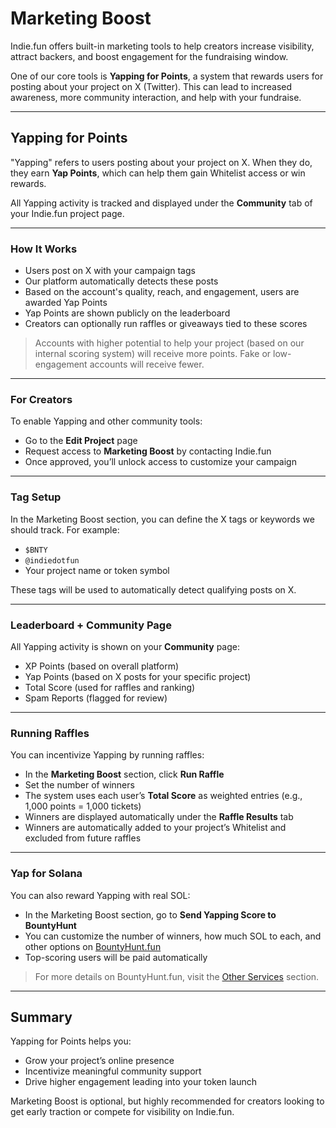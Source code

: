 # Marketing Boost

Indie.fun offers built-in marketing tools to help creators increase visibility, attract backers, and boost engagement for the fundraising window.

One of our core tools is **Yapping for Points**, a system that rewards users for posting about your project on X (Twitter). This can lead to increased awareness, more community interaction, and help with your fundraise.

---

## Yapping for Points

"Yapping" refers to users posting about your project on X. When they do, they earn **Yap Points**, which can help them gain Whitelist access or win rewards.

All Yapping activity is tracked and displayed under the **Community** tab of your Indie.fun project page.

---

### How It Works

- Users post on X with your campaign tags
- Our platform automatically detects these posts
- Based on the account's quality, reach, and engagement, users are awarded Yap Points
- Yap Points are shown publicly on the leaderboard
- Creators can optionally run raffles or giveaways tied to these scores

> Accounts with higher potential to help your project (based on our internal scoring system) will receive more points. Fake or low-engagement accounts will receive fewer.

---

### For Creators

To enable Yapping and other community tools:

- Go to the **Edit Project** page  
- Request access to **Marketing Boost** by contacting Indie.fun
- Once approved, you’ll unlock access to customize your campaign

---

### Tag Setup

In the Marketing Boost section, you can define the X tags or keywords we should track. For example:

- `$BNTY`
- `@indiedotfun`
- Your project name or token symbol

These tags will be used to automatically detect qualifying posts on X.

---

### Leaderboard + Community Page

All Yapping activity is shown on your **Community** page:

- XP Points (based on overall platform)
- Yap Points (based on X posts for your specific project)
- Total Score (used for raffles and ranking)
- Spam Reports (flagged for review)

---

### Running Raffles

You can incentivize Yapping by running raffles:

- In the **Marketing Boost** section, click **Run Raffle**
- Set the number of winners
- The system uses each user’s **Total Score** as weighted entries (e.g., 1,000 points = 1,000 tickets)
- Winners are displayed automatically under the **Raffle Results** tab
- Winners are automatically added to your project’s Whitelist and excluded from future raffles

---

### Yap for Solana

You can also reward Yapping with real SOL:

- In the Marketing Boost section, go to **Send Yapping Score to BountyHunt**
- You can customize the number of winners, how much SOL to each, and other options on [BountyHunt.fun](https://bountyhunt.fun)
- Top-scoring users will be paid automatically

> For more details on BountyHunt.fun, visit the [Other Services](other-services.md) section.

---

## Summary

Yapping for Points helps you:

- Grow your project’s online presence
- Incentivize meaningful community support
- Drive higher engagement leading into your token launch

Marketing Boost is optional, but highly recommended for creators looking to get early traction or compete for visibility on Indie.fun.

